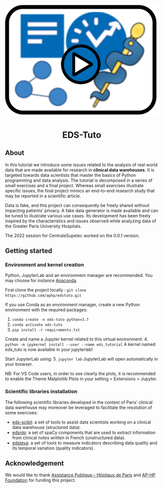 <div align="center">
<p align="center">
  <a><img src="logo_tuto.svg" alt="EDS-TeVa"></a>
</p>

# EDS-Tuto
</div>

## About

In this tutorial we introduce some issues related to the analysis of real world data that are made available for research in **clinical data warehouses**. It is targeted towards data scientists that master the basics of Python programming and data analysis. The tutorial is decomposed in a series of small exercises and a final project. Whereas small exercises illustrate specific issues, the final project mimics an end-to-end research study that may be reported in a scientific article.

Data is fake, and this project can consequently be freely shared without impacting patients’ privacy. A fake data generator is made available and can be tuned to illustrate various use cases. Its development has been freely inspired by the characteristics and issues observed while analyzing data of the Greater Paris University Hospitals.

The 2022 session for CentraleSupelec worked on the 0.0.1 version.

## Getting started

### Environment and kernel creation

Python, JupyterLab and an environment manager are recommended. You may choose for instance [Anaconda](https://docs.anaconda.com/anaconda/install/index.html).

First clone the project locally :
`git clone https://github.com/aphp/edstuto.git`

If you use Conda as an environment manager, create a new Python environment with the required packages:
1. `conda create -n eds-tuto python=3.7`
2. `conda activate eds-tuto`
3. `pip install -r requirements.txt`

Create and name a Jupyter kernel related to this virtual environment:
4. `python -m ipykernel install --user --name eds_tutorial`
A kernel named eds_tuto is now available in your jupyterlab!

Start JupyterLab using:
5. `jupyter lab`
JupyterLab will open automatically in your browser.

NB: For VS Code users, in order to see clearly the plots, it is recommended to enable the Theme Matplotlib Plots in your setting > Extensions > Jupyter.

### Scientific libraries installation

The following scientific libraries developed in the context of Paris’ clinical data warehouse may moreover be leveraged to facilitate the resolution of some exercises:
- [eds-scikit](https://pypi.org/project/eds-scikit/): a set of tools to assist data scientists working on a clinical data warehouse (structured data).
- [edsnlp](https://pypi.org/project/edsnlp/): a set of spaCy components that are used to extract information from clinical notes written in French (unstructured data).
- [edsteva](https://pypi.org/project/edsteva/): a set of tools to measure indicators describing data quality and its temporal variation (quality indicators).

## Acknowledgement

We would like to thank [Assistance Publique – Hôpitaux de Paris](https://www.aphp.fr/)
and [AP-HP Foundation](https://fondationrechercheaphp.fr/) for funding this project.
